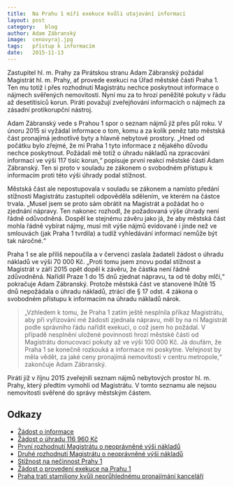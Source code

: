 ```yaml
---
title:	Na Prahu 1 míří exekuce kvůli utajování informací
layout:	post
category:	blog
author:	Adam Zábranský
image:	cenovyraj.jpg
tags:	přístup k informacím
date:	2015-11-13
---
```


Zastupitel hl. m. Prahy za Pirátskou stranu Adam Zábranský požádal Magistrát hl. m. Prahy, ať provede exekuci na Úřad městské části Praha 1. Ten mu totiž i přes rozhodnutí Magistrátu nechce poskytnout informace o nájmech svěřených nemovitostí. Nyní mu za to hrozí peněžité pokuty v řádu až desetitisíců korun. Piráti považují zveřejňování informacích o nájmech za zásadní protikorupční nástroj.

Adam Zábranský vede s Prahou 1 spor o seznam nájmů již přes půl roku. V únoru 2015 si vyžádal informace o tom, komu a za kolik peněz tato městská část pronajímá jednotlivé byty a hlavně nebytové prostory. „Hned od počátku bylo zřejmé, že mi Praha 1 tyto informace z nějakého důvodu nechce poskytnout. Požádali mě totiž o úhradu nákladů na zpracování informací ve výši 117 tisíc korun,“  popisuje první reakci městské části Adam Zábranský. Ten si proto v souladu ze zákonem o svobodném přístupu k informacím proti této výši úhrady podal stížnost. 

Městská část ale nepostupovala v souladu se zákonem a namísto předání stížnosti Magistrátu zastupiteli odpověděla sdělením, ve kterém na částce trvala. „Musel jsem se proto sám obrátit na Magistrát a požádat ho o zjednání nápravy. Ten nakonec rozhodl, že požadovaná výše úhrady není řádně odůvodněná. Dospěl ke stejnému závěru jako já, že aby městská část mohla řádně vybírat nájmy, musí mít výše nájmů evidované i jinde než ve smlouvách (jak Praha 1 tvrdila) a tudíž vyhledávání informací nemůže být tak náročné.“

Praha 1 se ale příliš nepoučila a v červenci zaslala žadateli žádost o úhradu nákladů ve výši 70 000 Kč. „Proti tomu jsem znovu podal stížnost a Magistrát v září 2015 opět dopěl k závěru, že částka není řádně zdůvodněná. Nařídil Praze 1 do 15 dnů zjednat nápravu, ta od té doby mlčí,“ pokračuje Adam Zábranský. Protože městská část ve stanovené lhůtě 15 dnů nepožádala o úhradu nákladů, ztrácí dle § 17 odst. 4 zákona o svobodném přístupu k informacím na úhradu nákladů nárok. 

> „Vzhledem k tomu, že Praha 1 zatím ještě nesplnila příkaz Magistrátu, aby při vyřizování mé žádosti zjednala nápravu, měl by na ní Magistrát podle správního řádu nařídit exekuci, o což jsem ho požádal. V případě nesplnění uložené povinnosti hrozí městské části od Magistrátu donucovací pokuty až ve výši 100 000 Kč. Já doufám, že Praha 1 se konečně rozkouká a informace mi poskytne. Veřejnost by měla vědět, za jaké ceny pronajímá nemovitosti v centru metropole,“ zakončuje Adam Zábranský.

Piráti již v říjnu 2015 zveřejnili seznam nájmů nebytových prostor hl. m. Prahy, který předtím vymohli od Magistrátu. V tomto seznamu ale nejsou nemovitosti svěřené do správy městským částem.

Odkazy
------------------------
- [Žádost o informace](https://github.com/pirati-cz/KlubPraha/blob/master/spisy/2015/18-nakladani-s-nemovitostmi-mestske-casti/Praha1/1-zadost/vzor-zadosti.pdf)
- [Žádost o úhradu 116 960 Kč](https://github.com/pirati-cz/KlubPraha/blob/master/spisy/2015/18-nakladani-s-nemovitostmi-mestske-casti/Praha1/2-zadost-o-uhradu-nakladu/zadost-o-uhradu-nakladu.pdf)
- [První rozhodnutí Magistrátu o neoprávněné výši nákladů](https://github.com/pirati-cz/KlubPraha/blob/master/spisy/2015/18-nakladani-s-nemovitostmi-mestske-casti/Praha1/5-rozhodnuti-magistratu/rozhodnuti.pdf)
- [Druhé rozhodnutí Magistrátu o neoprávněné výši nákladů](https://github.com/pirati-cz/KlubPraha/blob/master/spisy/2015/18-nakladani-s-nemovitostmi-mestske-casti/Praha1/6-stiznost-na-vysi-nahrady/rozhodnut-magistratu-zjednani-napravy.pdf)
- [Stížnost na nečinnost Prahy 1](https://github.com/pirati-cz/KlubPraha/blob/master/spisy/2015/18-nakladani-s-nemovitostmi-mestske-casti/Praha1/7-stiznost-na-necinnost/stiznost-na-necinnost.pdf)
- [Žádost o provedení exekuce na Prahu 1](https://github.com/pirati-cz/KlubPraha/blob/master/spisy/2015/18-nakladani-s-nemovitostmi-mestske-casti/Praha1/8-navrh-na-exekuci/main.pdf)
- [Praha tratí stamiliony kvůli neprůhlednému pronajímání kanceláří](https://praha.pirati.cz/nevyhodne-najmy.html)

